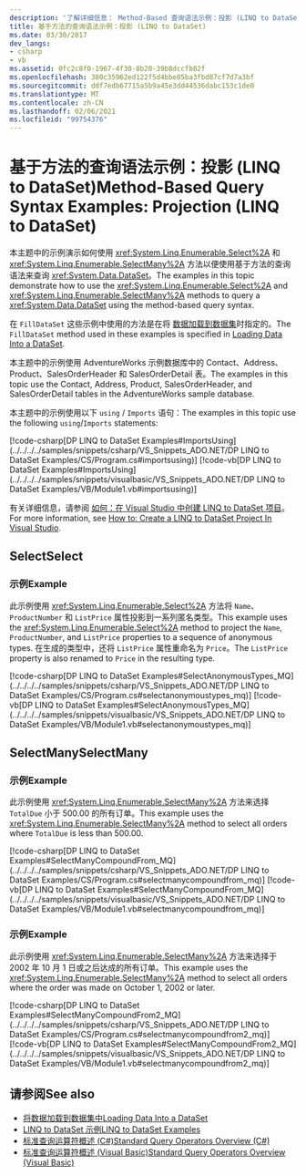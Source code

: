 ```yaml
---
description: '了解详细信息： Method-Based 查询语法示例：投影 (LINQ to DataSet) '
title: 基于方法的查询语法示例：投影 (LINQ to DataSet)
ms.date: 03/30/2017
dev_langs:
- csharp
- vb
ms.assetid: 0fc2c8f0-1967-4f30-8b20-39b8dccfb82f
ms.openlocfilehash: 380c35962ed122f5d4bbe85ba3fbd87cf7d7a3bf
ms.sourcegitcommit: ddf7edb67715a5b9a45e3dd44536dabc153c1de0
ms.translationtype: MT
ms.contentlocale: zh-CN
ms.lasthandoff: 02/06/2021
ms.locfileid: "99754376"
---
```

# <a name="method-based-query-syntax-examples-projection-linq-to-dataset"></a><span data-ttu-id="3eb02-103">基于方法的查询语法示例：投影 (LINQ to DataSet)</span><span class="sxs-lookup"><span data-stu-id="3eb02-103">Method-Based Query Syntax Examples: Projection (LINQ to DataSet)</span></span>

<span data-ttu-id="3eb02-104">本主题中的示例演示如何使用 <xref:System.Linq.Enumerable.Select%2A> 和 <xref:System.Linq.Enumerable.SelectMany%2A> 方法以便使用基于方法的查询语法来查询 <xref:System.Data.DataSet>。</span><span class="sxs-lookup"><span data-stu-id="3eb02-104">The examples in this topic demonstrate how to use the <xref:System.Linq.Enumerable.Select%2A> and <xref:System.Linq.Enumerable.SelectMany%2A> methods to query a <xref:System.Data.DataSet> using the method-based query syntax.</span></span>  
  
 <span data-ttu-id="3eb02-105">在 `FillDataSet` 这些示例中使用的方法是在将 [数据加载到数据集](loading-data-into-a-dataset.md)时指定的。</span><span class="sxs-lookup"><span data-stu-id="3eb02-105">The `FillDataSet` method used in these examples is specified in [Loading Data Into a DataSet](loading-data-into-a-dataset.md).</span></span>  
  
 <span data-ttu-id="3eb02-106">本主题中的示例使用 AdventureWorks 示例数据库中的 Contact、Address、Product、SalesOrderHeader 和 SalesOrderDetail 表。</span><span class="sxs-lookup"><span data-stu-id="3eb02-106">The examples in this topic use the Contact, Address, Product, SalesOrderHeader, and SalesOrderDetail tables in the AdventureWorks sample database.</span></span>  
  
 <span data-ttu-id="3eb02-107">本主题中的示例使用以下 `using` / `Imports` 语句：</span><span class="sxs-lookup"><span data-stu-id="3eb02-107">The examples in this topic use the following `using`/`Imports` statements:</span></span>  
  
 [!code-csharp[DP LINQ to DataSet Examples#ImportsUsing](../../../../samples/snippets/csharp/VS_Snippets_ADO.NET/DP LINQ to DataSet Examples/CS/Program.cs#importsusing)]
 [!code-vb[DP LINQ to DataSet Examples#ImportsUsing](../../../../samples/snippets/visualbasic/VS_Snippets_ADO.NET/DP LINQ to DataSet Examples/VB/Module1.vb#importsusing)]  
  
 <span data-ttu-id="3eb02-108">有关详细信息，请参阅 [如何：在 Visual Studio 中创建 LINQ to DataSet 项目](how-to-create-a-linq-to-dataset-project-in-vs.md)。</span><span class="sxs-lookup"><span data-stu-id="3eb02-108">For more information, see [How to: Create a LINQ to DataSet Project In Visual Studio](how-to-create-a-linq-to-dataset-project-in-vs.md).</span></span>  
  
## <a name="select"></a><span data-ttu-id="3eb02-109">Select</span><span class="sxs-lookup"><span data-stu-id="3eb02-109">Select</span></span>  
  
### <a name="example"></a><span data-ttu-id="3eb02-110">示例</span><span class="sxs-lookup"><span data-stu-id="3eb02-110">Example</span></span>  

 <span data-ttu-id="3eb02-111">此示例使用 <xref:System.Linq.Enumerable.Select%2A> 方法将 `Name`、`ProductNumber` 和 `ListPrice` 属性投影到一系列匿名类型。</span><span class="sxs-lookup"><span data-stu-id="3eb02-111">This example uses the <xref:System.Linq.Enumerable.Select%2A> method to project the `Name`, `ProductNumber`, and `ListPrice` properties to a sequence of anonymous types.</span></span>  <span data-ttu-id="3eb02-112">在生成的类型中，还将 `ListPrice` 属性重命名为 `Price`。</span><span class="sxs-lookup"><span data-stu-id="3eb02-112">The `ListPrice` property is also renamed to `Price` in the resulting type.</span></span>  
  
 [!code-csharp[DP LINQ to DataSet Examples#SelectAnonymousTypes_MQ](../../../../samples/snippets/csharp/VS_Snippets_ADO.NET/DP LINQ to DataSet Examples/CS/Program.cs#selectanonymoustypes_mq)]
 [!code-vb[DP LINQ to DataSet Examples#SelectAnonymousTypes_MQ](../../../../samples/snippets/visualbasic/VS_Snippets_ADO.NET/DP LINQ to DataSet Examples/VB/Module1.vb#selectanonymoustypes_mq)]  
  
## <a name="selectmany"></a><span data-ttu-id="3eb02-113">SelectMany</span><span class="sxs-lookup"><span data-stu-id="3eb02-113">SelectMany</span></span>  
  
### <a name="example"></a><span data-ttu-id="3eb02-114">示例</span><span class="sxs-lookup"><span data-stu-id="3eb02-114">Example</span></span>  

 <span data-ttu-id="3eb02-115">此示例使用 <xref:System.Linq.Enumerable.SelectMany%2A> 方法来选择 `TotalDue` 小于 500.00 的所有订单。</span><span class="sxs-lookup"><span data-stu-id="3eb02-115">This example uses the <xref:System.Linq.Enumerable.SelectMany%2A> method to select all orders where `TotalDue` is less than 500.00.</span></span>  
  
 [!code-csharp[DP LINQ to DataSet Examples#SelectManyCompoundFrom_MQ](../../../../samples/snippets/csharp/VS_Snippets_ADO.NET/DP LINQ to DataSet Examples/CS/Program.cs#selectmanycompoundfrom_mq)]
 [!code-vb[DP LINQ to DataSet Examples#SelectManyCompoundFrom_MQ](../../../../samples/snippets/visualbasic/VS_Snippets_ADO.NET/DP LINQ to DataSet Examples/VB/Module1.vb#selectmanycompoundfrom_mq)]  
  
### <a name="example"></a><span data-ttu-id="3eb02-116">示例</span><span class="sxs-lookup"><span data-stu-id="3eb02-116">Example</span></span>  

 <span data-ttu-id="3eb02-117">此示例使用 <xref:System.Linq.Enumerable.SelectMany%2A> 方法来选择于 2002 年 10 月 1 日或之后达成的所有订单。</span><span class="sxs-lookup"><span data-stu-id="3eb02-117">This example uses the <xref:System.Linq.Enumerable.SelectMany%2A> method to select all orders where the order was made on October 1, 2002 or later.</span></span>  
  
 [!code-csharp[DP LINQ to DataSet Examples#SelectManyCompoundFrom2_MQ](../../../../samples/snippets/csharp/VS_Snippets_ADO.NET/DP LINQ to DataSet Examples/CS/Program.cs#selectmanycompoundfrom2_mq)]
 [!code-vb[DP LINQ to DataSet Examples#SelectManyCompoundFrom2_MQ](../../../../samples/snippets/visualbasic/VS_Snippets_ADO.NET/DP LINQ to DataSet Examples/VB/Module1.vb#selectmanycompoundfrom2_mq)]  
  
## <a name="see-also"></a><span data-ttu-id="3eb02-118">请参阅</span><span class="sxs-lookup"><span data-stu-id="3eb02-118">See also</span></span>

- [<span data-ttu-id="3eb02-119">将数据加载到数据集中</span><span class="sxs-lookup"><span data-stu-id="3eb02-119">Loading Data Into a DataSet</span></span>](loading-data-into-a-dataset.md)
- [<span data-ttu-id="3eb02-120">LINQ to DataSet 示例</span><span class="sxs-lookup"><span data-stu-id="3eb02-120">LINQ to DataSet Examples</span></span>](linq-to-dataset-examples.md)
- [<span data-ttu-id="3eb02-121">标准查询运算符概述 (C#)</span><span class="sxs-lookup"><span data-stu-id="3eb02-121">Standard Query Operators Overview (C#)</span></span>](../../../csharp/programming-guide/concepts/linq/standard-query-operators-overview.md)
- [<span data-ttu-id="3eb02-122">标准查询运算符概述 (Visual Basic)</span><span class="sxs-lookup"><span data-stu-id="3eb02-122">Standard Query Operators Overview (Visual Basic)</span></span>](../../../visual-basic/programming-guide/concepts/linq/standard-query-operators-overview.md)
